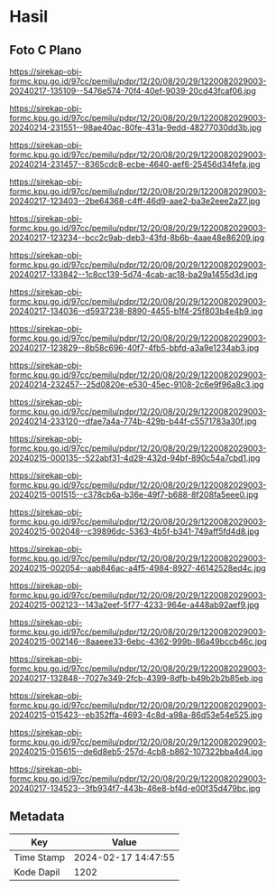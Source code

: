 # Hasil

## Foto C Plano

https://sirekap-obj-formc.kpu.go.id/97cc/pemilu/pdpr/12/20/08/20/29/1220082029003-20240217-135109--5476e574-70f4-40ef-9039-20cd43fcaf06.jpg

https://sirekap-obj-formc.kpu.go.id/97cc/pemilu/pdpr/12/20/08/20/29/1220082029003-20240214-231551--98ae40ac-80fe-431a-9edd-48277030dd3b.jpg

https://sirekap-obj-formc.kpu.go.id/97cc/pemilu/pdpr/12/20/08/20/29/1220082029003-20240214-231457--8365cdc8-ecbe-4640-aef6-25456d34fefa.jpg

https://sirekap-obj-formc.kpu.go.id/97cc/pemilu/pdpr/12/20/08/20/29/1220082029003-20240217-123403--2be64368-c4ff-46d9-aae2-ba3e2eee2a27.jpg

https://sirekap-obj-formc.kpu.go.id/97cc/pemilu/pdpr/12/20/08/20/29/1220082029003-20240217-123234--bcc2c9ab-deb3-43fd-8b6b-4aae48e86209.jpg

https://sirekap-obj-formc.kpu.go.id/97cc/pemilu/pdpr/12/20/08/20/29/1220082029003-20240217-133842--1c8cc139-5d74-4cab-ac18-ba29a1455d3d.jpg

https://sirekap-obj-formc.kpu.go.id/97cc/pemilu/pdpr/12/20/08/20/29/1220082029003-20240217-134036--d5937238-8890-4455-b1f4-25f803b4e4b9.jpg

https://sirekap-obj-formc.kpu.go.id/97cc/pemilu/pdpr/12/20/08/20/29/1220082029003-20240217-123829--8b58c696-40f7-4fb5-bbfd-a3a9e1234ab3.jpg

https://sirekap-obj-formc.kpu.go.id/97cc/pemilu/pdpr/12/20/08/20/29/1220082029003-20240214-232457--25d0820e-e530-45ec-9108-2c6e9f96a8c3.jpg

https://sirekap-obj-formc.kpu.go.id/97cc/pemilu/pdpr/12/20/08/20/29/1220082029003-20240214-233120--dfae7a4a-774b-429b-b44f-c5571783a30f.jpg

https://sirekap-obj-formc.kpu.go.id/97cc/pemilu/pdpr/12/20/08/20/29/1220082029003-20240215-000135--522abf31-4d29-432d-94bf-890c54a7cbd1.jpg

https://sirekap-obj-formc.kpu.go.id/97cc/pemilu/pdpr/12/20/08/20/29/1220082029003-20240215-001515--c378cb6a-b36e-49f7-b688-8f208fa5eee0.jpg

https://sirekap-obj-formc.kpu.go.id/97cc/pemilu/pdpr/12/20/08/20/29/1220082029003-20240215-002048--c39896dc-5363-4b5f-b341-749aff5fd4d8.jpg

https://sirekap-obj-formc.kpu.go.id/97cc/pemilu/pdpr/12/20/08/20/29/1220082029003-20240215-002054--aab846ac-a4f5-4984-8927-46142528ed4c.jpg

https://sirekap-obj-formc.kpu.go.id/97cc/pemilu/pdpr/12/20/08/20/29/1220082029003-20240215-002123--143a2eef-5f77-4233-964e-a448ab92aef9.jpg

https://sirekap-obj-formc.kpu.go.id/97cc/pemilu/pdpr/12/20/08/20/29/1220082029003-20240215-002146--8aaeee33-6ebc-4362-999b-86a49bccb46c.jpg

https://sirekap-obj-formc.kpu.go.id/97cc/pemilu/pdpr/12/20/08/20/29/1220082029003-20240217-132848--7027e349-2fcb-4399-8dfb-b49b2b2b85eb.jpg

https://sirekap-obj-formc.kpu.go.id/97cc/pemilu/pdpr/12/20/08/20/29/1220082029003-20240215-015423--eb352ffa-4693-4c8d-a98a-86d53e54e525.jpg

https://sirekap-obj-formc.kpu.go.id/97cc/pemilu/pdpr/12/20/08/20/29/1220082029003-20240215-015615--de6d8eb5-257d-4cb8-b862-107322bba4d4.jpg

https://sirekap-obj-formc.kpu.go.id/97cc/pemilu/pdpr/12/20/08/20/29/1220082029003-20240217-134523--3fb934f7-443b-46e8-bf4d-e00f35d479bc.jpg


## Metadata

| Key        | Value               |
| ---------- | ------------------- |
| Time Stamp | 2024-02-17 14:47:55 |
| Kode Dapil | 1202                |



